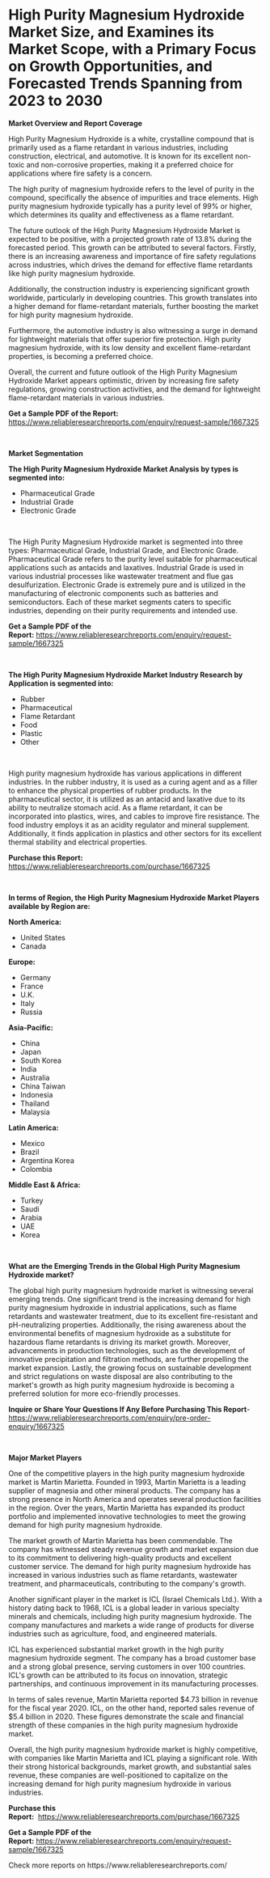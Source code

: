 <p><h1>High Purity Magnesium Hydroxide Market Size, and Examines its Market Scope, with a Primary Focus on Growth Opportunities, and Forecasted Trends Spanning from 2023 to 2030</h1></p><p><strong>Market Overview and Report Coverage</strong></p>
<p><p>High Purity Magnesium Hydroxide is a white, crystalline compound that is primarily used as a flame retardant in various industries, including construction, electrical, and automotive. It is known for its excellent non-toxic and non-corrosive properties, making it a preferred choice for applications where fire safety is a concern.</p><p>The high purity of magnesium hydroxide refers to the level of purity in the compound, specifically the absence of impurities and trace elements. High purity magnesium hydroxide typically has a purity level of 99% or higher, which determines its quality and effectiveness as a flame retardant.</p><p>The future outlook of the High Purity Magnesium Hydroxide Market is expected to be positive, with a projected growth rate of 13.8% during the forecasted period. This growth can be attributed to several factors. Firstly, there is an increasing awareness and importance of fire safety regulations across industries, which drives the demand for effective flame retardants like high purity magnesium hydroxide.</p><p>Additionally, the construction industry is experiencing significant growth worldwide, particularly in developing countries. This growth translates into a higher demand for flame-retardant materials, further boosting the market for high purity magnesium hydroxide.</p><p>Furthermore, the automotive industry is also witnessing a surge in demand for lightweight materials that offer superior fire protection. High purity magnesium hydroxide, with its low density and excellent flame-retardant properties, is becoming a preferred choice.</p><p>Overall, the current and future outlook of the High Purity Magnesium Hydroxide Market appears optimistic, driven by increasing fire safety regulations, growing construction activities, and the demand for lightweight flame-retardant materials in various industries.</p></p>
<p><strong>Get a Sample PDF of the Report:</strong> <a href="https://www.reliableresearchreports.com/enquiry/request-sample/1667325">https://www.reliableresearchreports.com/enquiry/request-sample/1667325</a></p>
<p>&nbsp;</p>
<p><strong>Market Segmentation</strong></p>
<p><strong>The High Purity Magnesium Hydroxide Market Analysis by types is segmented into:</strong></p>
<p><ul><li>Pharmaceutical Grade</li><li>Industrial Grade</li><li>Electronic Grade</li></ul></p>
<p>&nbsp;</p>
<p><p>The High Purity Magnesium Hydroxide market is segmented into three types: Pharmaceutical Grade, Industrial Grade, and Electronic Grade. Pharmaceutical Grade refers to the purity level suitable for pharmaceutical applications such as antacids and laxatives. Industrial Grade is used in various industrial processes like wastewater treatment and flue gas desulfurization. Electronic Grade is extremely pure and is utilized in the manufacturing of electronic components such as batteries and semiconductors. Each of these market segments caters to specific industries, depending on their purity requirements and intended use.</p></p>
<p><strong>Get a Sample PDF of the Report:</strong>&nbsp;<a href="https://www.reliableresearchreports.com/enquiry/request-sample/1667325">https://www.reliableresearchreports.com/enquiry/request-sample/1667325</a></p>
<p>&nbsp;</p>
<p><strong>The High Purity Magnesium Hydroxide Market Industry Research by Application is segmented into:</strong></p>
<p><ul><li>Rubber</li><li>Pharmaceutical</li><li>Flame Retardant</li><li>Food</li><li>Plastic</li><li>Other</li></ul></p>
<p>&nbsp;</p>
<p><p>High purity magnesium hydroxide has various applications in different industries. In the rubber industry, it is used as a curing agent and as a filler to enhance the physical properties of rubber products. In the pharmaceutical sector, it is utilized as an antacid and laxative due to its ability to neutralize stomach acid. As a flame retardant, it can be incorporated into plastics, wires, and cables to improve fire resistance. The food industry employs it as an acidity regulator and mineral supplement. Additionally, it finds application in plastics and other sectors for its excellent thermal stability and electrical properties.</p></p>
<p><strong>Purchase this Report:</strong>&nbsp; <a href="https://www.reliableresearchreports.com/purchase/1667325">https://www.reliableresearchreports.com/purchase/1667325</a></p>
<p>&nbsp;</p>
<p><strong>In terms of Region, the High Purity Magnesium Hydroxide Market Players available by Region are:</strong></p>
<p>
    <p> <strong> North America: </strong>
        <ul>
            <li>United States</li>
            <li>Canada</li>
        </ul>
        </p> 
    <p> <strong> Europe: </strong>
        <ul>
            <li>Germany</li>
            <li>France</li>
            <li>U.K.</li>
            <li>Italy</li>
            <li>Russia</li>
        </ul>
        </p> 
    <p> <strong> Asia-Pacific: </strong>
        <ul>
            <li>China</li>
            <li>Japan</li>
            <li>South Korea</li>
            <li>India</li>
            <li>Australia</li>
            <li>China Taiwan</li>
            <li>Indonesia</li>
            <li>Thailand</li>
            <li>Malaysia</li>
        </ul>
        </p> 
    <p> <strong> Latin America: </strong>
        <ul>
            <li>Mexico</li>
            <li>Brazil</li>
            <li>Argentina Korea</li>
            <li>Colombia</li>
        </ul>
        </p> 
    <p> <strong> Middle East & Africa: </strong>
        <ul>
            <li>Turkey</li>
            <li>Saudi</li>
            <li>Arabia</li>
            <li>UAE</li>
            <li>Korea</li>
        </ul>
    </p>
    </p>
<p>&nbsp;</p>
<p><strong>What are the Emerging Trends in the Global High Purity Magnesium Hydroxide market?</strong></p>
<p><p>The global high purity magnesium hydroxide market is witnessing several emerging trends. One significant trend is the increasing demand for high purity magnesium hydroxide in industrial applications, such as flame retardants and wastewater treatment, due to its excellent fire-resistant and pH-neutralizing properties. Additionally, the rising awareness about the environmental benefits of magnesium hydroxide as a substitute for hazardous flame retardants is driving its market growth. Moreover, advancements in production technologies, such as the development of innovative precipitation and filtration methods, are further propelling the market expansion. Lastly, the growing focus on sustainable development and strict regulations on waste disposal are also contributing to the market's growth as high purity magnesium hydroxide is becoming a preferred solution for more eco-friendly processes.</p></p>
<p><strong>Inquire or Share Your Questions If Any Before Purchasing This Report</strong>- <a href="https://www.reliableresearchreports.com/enquiry/pre-order-enquiry/1667325">https://www.reliableresearchreports.com/enquiry/pre-order-enquiry/1667325</a></p>
<p>&nbsp;</p>
<p><strong>Major Market Players</strong></p>
<p><p>One of the competitive players in the high purity magnesium hydroxide market is Martin Marietta. Founded in 1993, Martin Marietta is a leading supplier of magnesia and other mineral products. The company has a strong presence in North America and operates several production facilities in the region. Over the years, Martin Marietta has expanded its product portfolio and implemented innovative technologies to meet the growing demand for high purity magnesium hydroxide.</p><p>The market growth of Martin Marietta has been commendable. The company has witnessed steady revenue growth and market expansion due to its commitment to delivering high-quality products and excellent customer service. The demand for high purity magnesium hydroxide has increased in various industries such as flame retardants, wastewater treatment, and pharmaceuticals, contributing to the company's growth.</p><p>Another significant player in the market is ICL (Israel Chemicals Ltd.). With a history dating back to 1968, ICL is a global leader in various specialty minerals and chemicals, including high purity magnesium hydroxide. The company manufactures and markets a wide range of products for diverse industries such as agriculture, food, and engineered materials.</p><p>ICL has experienced substantial market growth in the high purity magnesium hydroxide segment. The company has a broad customer base and a strong global presence, serving customers in over 100 countries. ICL's growth can be attributed to its focus on innovation, strategic partnerships, and continuous improvement in its manufacturing processes.</p><p>In terms of sales revenue, Martin Marietta reported $4.73 billion in revenue for the fiscal year 2020. ICL, on the other hand, reported sales revenue of $5.4 billion in 2020. These figures demonstrate the scale and financial strength of these companies in the high purity magnesium hydroxide market.</p><p>Overall, the high purity magnesium hydroxide market is highly competitive, with companies like Martin Marietta and ICL playing a significant role. With their strong historical backgrounds, market growth, and substantial sales revenue, these companies are well-positioned to capitalize on the increasing demand for high purity magnesium hydroxide in various industries.</p></p>
<p><strong>Purchase this Report:</strong>&nbsp;&nbsp;<a href="https://www.reliableresearchreports.com/purchase/1667325">https://www.reliableresearchreports.com/purchase/1667325</a></p>
<p></p>
<p><strong>Get a Sample PDF of the Report:</strong>&nbsp;<a href="https://www.reliableresearchreports.com/enquiry/request-sample/1667325">https://www.reliableresearchreports.com/enquiry/request-sample/1667325</a></p>
<p>Check more reports on https://www.reliableresearchreports.com/</p>